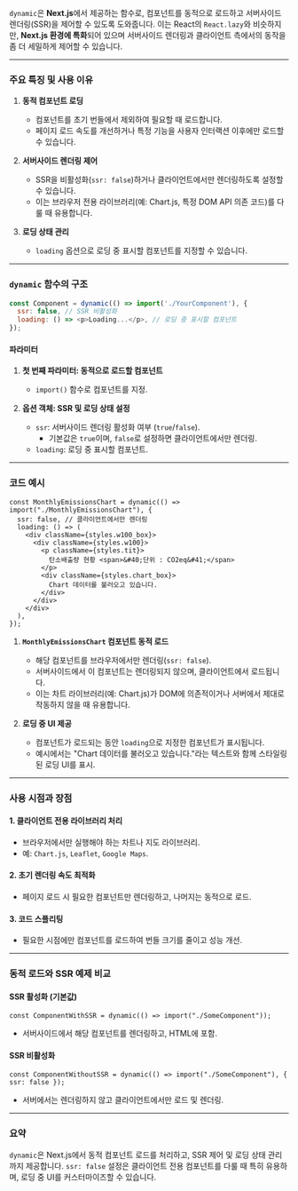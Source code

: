 
`dynamic`은 **Next.js**에서 제공하는 함수로, 컴포넌트를 동적으로 로드하고 서버사이드 렌더링(SSR)을 제어할 수 있도록 도와줍니다. 이는 React의 `React.lazy`와 비슷하지만, **Next.js 환경에 특화**되어 있으며 서버사이드 렌더링과 클라이언트 측에서의 동작을 좀 더 세밀하게 제어할 수 있습니다.

---

### 주요 특징 및 사용 이유

1. **동적 컴포넌트 로딩**
    
    - 컴포넌트를 초기 번들에서 제외하여 필요할 때 로드합니다.
    - 페이지 로드 속도를 개선하거나 특정 기능을 사용자 인터랙션 이후에만 로드할 수 있습니다.
2. **서버사이드 렌더링 제어**
    
    - SSR을 비활성화(`ssr: false`)하거나 클라이언트에서만 렌더링하도록 설정할 수 있습니다.
    - 이는 브라우저 전용 라이브러리(예: Chart.js, 특정 DOM API 의존 코드)를 다룰 때 유용합니다.
3. **로딩 상태 관리**
    
    - `loading` 옵션으로 로딩 중 표시할 컴포넌트를 지정할 수 있습니다.


---

### `dynamic` 함수의 구조
```js
const Component = dynamic(() => import('./YourComponent'), {
  ssr: false, // SSR 비활성화
  loading: () => <p>Loading...</p>, // 로딩 중 표시할 컴포넌트
});

```


#### 파라미터

1. **첫 번째 파라미터: 동적으로 로드할 컴포넌트**
    
    - `import()` 함수로 컴포넌트를 지정.
2. **옵션 객체: SSR 및 로딩 상태 설정**
    
    - `ssr`: 서버사이드 렌더링 활성화 여부 (`true`/`false`).
        - 기본값은 `true`이며, `false`로 설정하면 클라이언트에서만 렌더링.
    - `loading`: 로딩 중 표시할 컴포넌트.


---
### 코드 예시

```tsx
const MonthlyEmissionsChart = dynamic(() => import("./MonthlyEmissionsChart"), {
  ssr: false, // 클라이언트에서만 렌더링
  loading: () => (
    <div className={styles.w100_box}>
      <div className={styles.w100}>
        <p className={styles.tit}>
          탄소배출량 현황 <span>&#40;단위 : CO2eq&#41;</span>
        </p>
        <div className={styles.chart_box}>
          Chart 데이터를 불러오고 있습니다.
        </div>
      </div>
    </div>
  ),
});

```

1. **`MonthlyEmissionsChart` 컴포넌트 동적 로드**
    
    - 해당 컴포넌트를 브라우저에서만 렌더링(`ssr: false`).
    - 서버사이드에서 이 컴포넌트는 렌더링되지 않으며, 클라이언트에서 로드됩니다.
    - 이는 차트 라이브러리(예: Chart.js)가 DOM에 의존적이거나 서버에서 제대로 작동하지 않을 때 유용합니다.
2. **로딩 중 UI 제공**
    
    - 컴포넌트가 로드되는 동안 `loading`으로 지정한 컴포넌트가 표시됩니다.
    - 예시에서는 "Chart 데이터를 불러오고 있습니다."라는 텍스트와 함께 스타일링된 로딩 UI를 표시.


---

### 사용 시점과 장점

#### 1. **클라이언트 전용 라이브러리 처리**

- 브라우저에서만 실행해야 하는 차트나 지도 라이브러리.
- 예: `Chart.js`, `Leaflet`, `Google Maps`.

#### 2. **초기 렌더링 속도 최적화**

- 페이지 로드 시 필요한 컴포넌트만 렌더링하고, 나머지는 동적으로 로드.

#### 3. **코드 스플리팅**

- 필요한 시점에만 컴포넌트를 로드하여 번들 크기를 줄이고 성능 개선.

---

### 동적 로드와 SSR 예제 비교

#### SSR 활성화 (기본값)
`const ComponentWithSSR = dynamic(() => import("./SomeComponent"));`
- 서버사이드에서 해당 컴포넌트를 렌더링하고, HTML에 포함.

#### SSR 비활성화
`const ComponentWithoutSSR = dynamic(() => import("./SomeComponent"), { ssr: false });`
- 서버에서는 렌더링하지 않고 클라이언트에서만 로드 및 렌더링.

---

### 요약

`dynamic`은 Next.js에서 동적 컴포넌트 로드를 처리하고, SSR 제어 및 로딩 상태 관리까지 제공합니다. `ssr: false` 설정은 클라이언트 전용 컴포넌트를 다룰 때 특히 유용하며, 로딩 중 UI를 커스터마이즈할 수 있습니다.